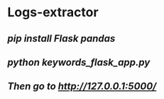 # Logs-extractor
*pip install Flask pandas*
------------------------
*python keywords_flask_app.py*
----------------------------
*Then go to http://127.0.0.1:5000/*
---------------------------------
